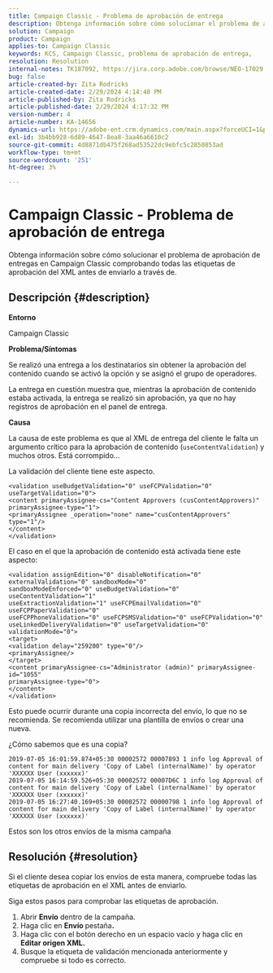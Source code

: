 ```yaml
---
title: Campaign Classic - Problema de aprobación de entrega
description: Obtenga información sobre cómo solucionar el problema de aprobación de envíos en Campaign Classic
solution: Campaign
product: Campaign
applies-to: Campaign Classic
keywords: KCS, Campaign Classic, problema de aprobación de entrega,
resolution: Resolution
internal-notes: TK187092, https://jira.corp.adobe.com/browse/NEO-17029
bug: false
article-created-by: Zita Rodricks
article-created-date: 2/29/2024 4:14:48 PM
article-published-by: Zita Rodricks
article-published-date: 2/29/2024 4:17:32 PM
version-number: 4
article-number: KA-14656
dynamics-url: https://adobe-ent.crm.dynamics.com/main.aspx?forceUCI=1&pagetype=entityrecord&etn=knowledgearticle&id=098836a3-1dd7-ee11-9079-6045bd0065f9
exl-id: 3b4bb928-6d89-4647-8ea8-3aa46a6610c2
source-git-commit: 4d8871db475f268ad53522dc9ebfc5c2850853ad
workflow-type: tm+mt
source-wordcount: '251'
ht-degree: 3%

---
```


# Campaign Classic - Problema de aprobación de entrega


Obtenga información sobre cómo solucionar el problema de aprobación de entregas en Campaign Classic comprobando todas las etiquetas de aprobación del XML antes de enviarlo a través de.

## Descripción {#description}


<b>Entorno</b>

Campaign Classic



<b>Problema/Síntomas</b>

Se realizó una entrega a los destinatarios sin obtener la aprobación del contenido cuando se activó la opción y se asignó el grupo de operadores.

La entrega en cuestión muestra que, mientras la aprobación de contenido estaba activada, la entrega se realizó sin aprobación, ya que no hay registros de aprobación en el panel de entrega.



<b>Causa</b>

La causa de este problema es que al XML de entrega del cliente le falta un argumento crítico para la aprobación de contenido (`useContentValidation`) y muchos otros. Está corrompido...

La validación del cliente tiene este aspecto.




```
<validation useBudgetValidation="0" useFCPValidation="0" useTargetValidation="0">
<content primaryAssignee-cs="Content Approvers (cusContentApprovers)" primaryAssignee-type="1">
<primaryAssignee _operation="none" name="cusContentApprovers" type="1"/>
</content>
</validation>
```




El caso en el que la aprobación de contenido está activada tiene este aspecto:




```
<validation assignEdition="0" disableNotification="0" externalValidation="0" sandboxMode="0"
sandboxModeEnforced="0" useBudgetValidation="0" useContentValidation="1"
useExtractionValidation="1" useFCPEmailValidation="0" useFCPPaperValidation="0"
useFCPPhoneValidation="0" useFCPSMSValidation="0" useFCPValidation="0"
useLinkedDeliveryValidation="0" useTargetValidation="0" validationMode="0">
<target>
<validation delay="259200" type="0"/>
<primaryAssignee/>
</target>
<content primaryAssignee-cs="Administrator (admin)" primaryAssignee-id="1055"
primaryAssignee-type="0">
</content>
</validation>
```




Esto puede ocurrir durante una copia incorrecta del envío, lo que no se recomienda. Se recomienda utilizar una plantilla de envíos o crear una nueva.

¿Cómo sabemos que es una copia?




```
2019-07-05 16:01:59.874+05:30 00002572 00007893 1 info log Approval of content for main delivery 'Copy of Label (internalName)' by operator 'XXXXXX User (xxxxxx)'
2019-07-05 16:14:59.526+05:30 00002572 00007D6C 1 info log Approval of content for main delivery 'Copy of Label (internalName)' by operator 'XXXXXX User (xxxxxx)'
2019-07-05 16:27:40.169+05:30 00002572 00000798 1 info log Approval of content for main delivery 'Copy of Label (internalName)' by operator 'XXXXXX User (xxxxxx)'
```




Estos son los otros envíos de la misma campaña


## Resolución {#resolution}


Si el cliente desea copiar los envíos de esta manera, compruebe todas las etiquetas de aprobación en el XML antes de enviarlo.

Siga estos pasos para comprobar las etiquetas de aprobación.

1. Abrir <b>Envío</b> dentro de la campaña.
2. Haga clic en <b>Envío </b>pestaña<b>.</b>
3. Haga clic con el botón derecho en un espacio vacío y haga clic en <b>Editar origen XML.</b>
4. Busque la etiqueta de validación mencionada anteriormente y compruebe si todo es correcto.
